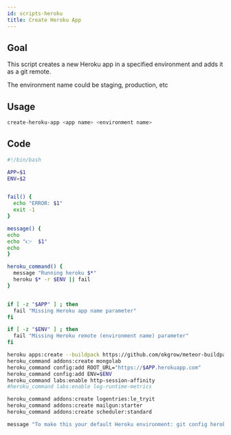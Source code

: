 ```yaml
---
id: scripts-heroku
title: Create Heroku App
---
```


## Goal

This script creates a new Heroku app in a specified environment and adds it as a git remote.

The environment name could be staging, production, etc

## Usage

```sh
create-heroku-app <app name> <environment name>
```

## Code

```sh
#!/bin/bash

APP=$1
ENV=$2


fail() {
  echo "ERROR: $1"
  exit -1
}

message() {
echo
echo "👉  $1"
echo
}

heroku_command() {
  message "Running heroku $*"
  heroku $* -r $ENV || fail
}


if [ -z "$APP" ] ; then
  fail "Missing Heroku app name parameter"
fi

if [ -z "$ENV" ] ; then
  fail "Missing Heroku remote (environment name) parameter"
fi

heroku apps:create --buildpack https://github.com/okgrow/meteor-buildpack-horse.git -r $ENV $APP || fail
heroku_command addons:create mongolab
heroku_command config:add ROOT_URL="https://$APP.herokuapp.com"
heroku_command config:add ENV=$ENV
heroku_command labs:enable http-session-affinity
#heroku_command labs:enable log-runtime-metrics

heroku_command addons:create logentries:le_tryit
heroku_command addons:create mailgun:starter
heroku_command addons:create scheduler:standard

message "To make this your default Heroku environment: git config heroku.remote $ENV"
```
